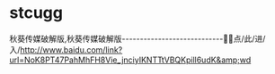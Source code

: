 # stcugg
秋葵传媒破解版,秋葵传媒破解版----------------------------🏽🏽点/此/进/入/http://www.baidu.com/link?url=NoK8PT47PahMhFH8Vie_jnciyIKNTTtVBQKpill6udK&amp;wd
